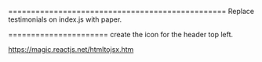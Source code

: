



================================================
Replace testimonials on index.js with paper. 

======================
create the icon for the header top left. 

https://magic.reactjs.net/htmltojsx.htm


